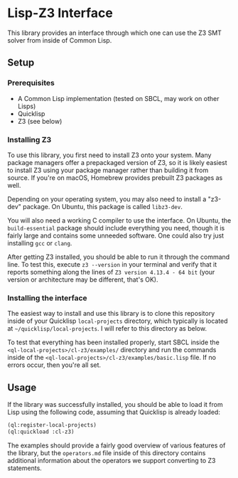 # Lisp-Z3 Interface

This library provides an interface through which one can use the Z3
SMT solver from inside of Common Lisp.

## Setup

### Prerequisites
- A Common Lisp implementation (tested on SBCL, may work on other Lisps)
- Quicklisp
- Z3 (see below)

### Installing Z3
To use this library, you first need to install Z3 onto your
system. Many package managers offer a prepackaged version of Z3, so it
is likely easiest to install Z3 using your package manager rather than
building it from source. If you're on macOS, Homebrew provides
prebuilt Z3 packages as well.

Depending on your operating system, you may also need to install
a "z3-dev" package. On Ubuntu, this package is called `libz3-dev`.

You will also need a working C compiler to use the interface. On
Ubuntu, the `build-essential` package should include everything you
need, though it is fairly large and contains some unneeded
software. One could also try just installing `gcc` or `clang`.

After getting Z3 installed, you should be able to run it through the
command line. To test this, execute `z3 --version` in your terminal
and verify that it reports something along the lines of `Z3 version
4.13.4 - 64 bit` (your version or architecture may be different,
that's OK).



### Installing the interface
The easiest way to install and use this library is to clone this
repository inside of your Quicklisp `local-projects` directory, which
typically is located at `~/quicklisp/local-projects`. I will refer to
this directory as <ql-local-projects> below.

To test that everything has been installed properly, start SBCL inside
the `<ql-local-projects>/cl-z3/examples/` directory and run the
commands inside of the `<ql-local-projects>/cl-z3/examples/basic.lisp`
file. If no errors occur, then you're all set.

## Usage

If the library was successfully installed, you should be able to load
it from Lisp using the following code, assuming that Quicklisp is
already loaded:
```lisp
(ql:register-local-projects)
(ql:quickload :cl-z3)
```

The examples should provide a fairly good overview of various features
of the library, but the `operators.md` file inside of this directory
contains additional information about the operators we support
converting to Z3 statements.
